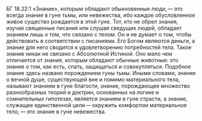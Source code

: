 БГ 18.22:1	«Знание», которым обладают обыкновенные люди, — это всегда знание в гуне тьмы, или невежества, ибо каждое обусловленное живое существо рождается в этой гуне. Тот, кто не обрел знания, изучая священные писания или слушая сведущих людей, обладает знанием лишь о том, что связано с телом. Он и не думает о том, чтобы действовать в соответствии с писаниями. Его Богом являются деньги, а знание для него сводится к удовлетворению потребностей тела. Такое знание никак не связано с Абсолютной Истиной. Оно мало чем отличается от знания, которым обладают обычные животные: это знание о том, как есть, спать, защищаться и совокупляться. Подобное знание здесь названо порождением гуны тьмы. Иными словами, знание о вечной душе, существующей вне и помимо материального тела, называют знанием в гуне благости, знание, порождающее множество разнообразных теорий и доктрин, основанных на логике и сомнительных гипотезах, является знанием в гуне страсти, а знание, служащее единственной цели — окружить комфортом материальное тело, — это знание в гуне невежества.